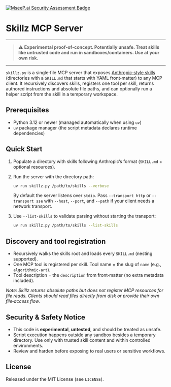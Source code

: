 [![MseeP.ai Security Assessment Badge](https://mseep.net/pr/intellectronica-skillz-badge.png)](https://mseep.ai/app/intellectronica-skillz)

# Skillz MCP Server

---

> ⚠️ **Experimental proof‑of‑concept. Potentially unsafe. Treat skills like untrusted code and run in sandboxes/containers. Use at your own risk.**

---

`skillz.py` is a single‑file MCP server that exposes [Anthropic‑style skills](https://github.com/anthropics/skills) (directories with a `SKILL.md` that starts with YAML front‑matter) to any MCP client. It recursively discovers skills, registers one tool per skill, returns authored instructions and absolute file paths, and can optionally run a helper script from the skill in a temporary workspace.

## Prerequisites

- Python 3.12 or newer (managed automatically when using `uv`)
- `uv` package manager (the script metadata declares runtime dependencies)

## Quick Start

1. Populate a directory with skills following Anthropic’s format
   (`SKILL.md` + optional resources).
2. Run the server with the directory path:

   ```bash
   uv run skillz.py /path/to/skills --verbose
   ```

   By default the server listens over `stdio`. Pass `--transport http` or
   `--transport sse` with `--host`, `--port`, and `--path` if your client needs a
   network transport.
3. Use `--list-skills` to validate parsing without starting the transport:

   ```bash
   uv run skillz.py /path/to/skills --list-skills
   ```

## Discovery and tool registration

- Recursively walks the skills root and loads every `SKILL.md` (nesting supported).
- One MCP tool is registered per skill. Tool name = the slug of `name` (e.g., `algorithmic-art`).
- Tool description = the `description` from front‑matter (no extra metadata included).

_Note: Skillz returns absolute paths but does not register MCP resources for file reads. Clients should read files directly from disk or provide their own file‑access flow._

## Security & Safety Notice

- This code is **experimental**, **untested**, and should be treated as unsafe.
- Script execution happens outside any sandbox besides a temporary directory.
  Use only with trusted skill content and within controlled environments.
- Review and harden before exposing to real users or sensitive workflows.

## License

Released under the MIT License (see `LICENSE`).
